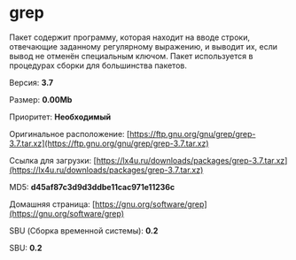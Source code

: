 # grep

Пакет содержит программу, которая находит на вводе строки, отвечающие заданному регулярному выражению, и выводит их, если вывод не отменён специальным ключом. Пакет используется в процедурах сборки для большинства пакетов.

Версия: **3.7**

Размер: **0.00Mb**

Приоритет: **Необходимый**

Оригинальное расположение: [https://ftp.gnu.org/gnu/grep/grep-3.7.tar.xz](https://ftp.gnu.org/gnu/grep/grep-3.7.tar.xz)

Ссылка для загрузки: [https://lx4u.ru/downloads/packages/grep-3.7.tar.xz](https://lx4u.ru/downloads/packages/grep-3.7.tar.xz)

MD5: **d45af87c3d9d3ddbe11cac971e11236c**

Домашняя страница: [https://gnu.org/software/grep](https://gnu.org/software/grep)

SBU (Сборка временной системы): **0.2**

SBU: **0.2**